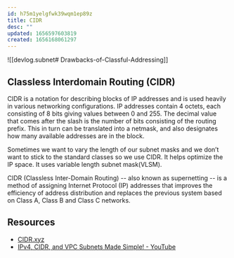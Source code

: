 ```yaml
---
id: h75m1yelgfwk39wqm1ep89z
title: CIDR
desc: ""
updated: 1656597603819
created: 1656168061297
---
```


![[devlog.subnet# Drawbacks-of-Classful-Addressing]]

## Classless Interdomain Routing (CIDR)

CIDR is a notation for describing blocks of IP addresses and is used heavily in various networking configurations. IP addresses contain 4 octets, each consisting of 8 bits giving values between 0 and 255. The decimal value that comes after the slash is the number of bits consisting of the routing prefix. This in turn can be translated into a netmask, and also designates how many available addresses are in the block.

Sometimes we want to vary the length of our subnet masks and we don’t want to stick to the standard classes so we use CIDR. It helps optimize the IP space. It uses variable length subnet mask(VLSM).

CIDR (Classless Inter-Domain Routing) -- also known as supernetting -- is a method of assigning Internet Protocol (IP) addresses that improves the efficiency of address distribution and replaces the previous system based on Class A, Class B and Class C networks.

## Resources

- [CIDR.xyz](https://cidr.xyz/)
- [IPv4, CIDR, and VPC Subnets Made Simple! - YouTube](https://www.youtube.com/watch?v=z07HTSzzp3o&t=216s)
